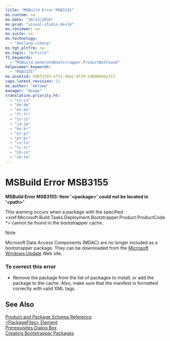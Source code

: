 ```yaml
---
title: "MSBuild Error MSB3155"
ms.custom: na
ms.date: "10/13/2016"
ms.prod: "visual-studio-dev14"
ms.reviewer: na
ms.suite: na
ms.technology: 
  - "devlang-csharp"
ms.tgt_pltfrm: na
ms.topic: "article"
f1_keywords: 
  - "MSBuild.GenerateBootstrapper.ProductNotFound"
helpviewer_keywords: 
  - "MSB3155"
ms.assetid: 59bf2293-ef13-4bb1-8f29-5d6966bbe313
caps.latest.revision: 11
ms.author: "mblome"
manager: "douge"
translation.priority.ht: 
  - "cs-cz"
  - "de-de"
  - "es-es"
  - "fr-fr"
  - "it-it"
  - "ja-jp"
  - "ko-kr"
  - "pl-pl"
  - "pt-br"
  - "ru-ru"
  - "tr-tr"
  - "zh-cn"
  - "zh-tw"
---
```

# MSBuild Error MSB3155
**MSBuild Error MSB3155: Item '\<package>' could not be located in '\<path>'**  
  
 This warning occurs when a package with the specified \<xref:Microsoft.Build.Tasks.Deployment.Bootstrapper.Product.ProductCode*> cannot be found in the bootstrapper cache.  
  
> [!NOTE]
>  Microsoft Data Access Components (MDAC) are no longer included as a bootstrapper package. They can be downloaded from the [Microsoft Windows Update](http://go.microsoft.com/fwlink/?LinkId=86676) Web site.  
  
### To correct this error  
  
-   Remove the package from the list of packages to install, or add the package to the cache. Also, make sure that the manifest is formatted correctly with valid XML tags.  
  
## See Also  
 [Product and Package Schema Reference](../deployment/product-and-package-schema-reference.md)   
 [\<PackageFiles> Element](../deployment/-packagefiles--element--bootstrapper-.md)   
 [Prerequisites Dialog Box](../reference/prerequisites-dialog-box.md)   
 [Creating Bootstrapper Packages](../deployment/creating-bootstrapper-packages.md)